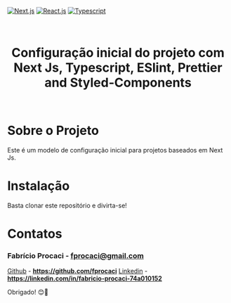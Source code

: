 [![Next.js](https://img.shields.io/badge/NextJs-blue)](https://nextjs.org/)
[![React.js](https://img.shields.io/badge/-ReactJs-blue)](https://pt-br.reactjs.org/)
[![Typescript](https://img.shields.io/badge/-Typescript-blue)](https://www.typescriptlang.org/)

<br/>
<div align="center">
    <h1 color="#ffff" >Configuração inicial do projeto com Next Js, Typescript, ESlint, Prettier and Styled-Components</h1>
    </br>
</div>

# Sobre o Projeto

Este é um modelo de configuração inicial para projetos baseados em Next Js.

# Instalação

Basta clonar este repositório e divirta-se!

# **Contatos**

### Fabrício Procaci - **fprocaci@gmail.com**

[Github](https://github.com/fprocaci) - **https://github.com/fprocaci**
[Linkedin](https://linkedin.com/in/fabricio-procaci-74a010152) - **https://linkedin.com/in/fabricio-procaci-74a010152**

Obrigado! 😊🤗
